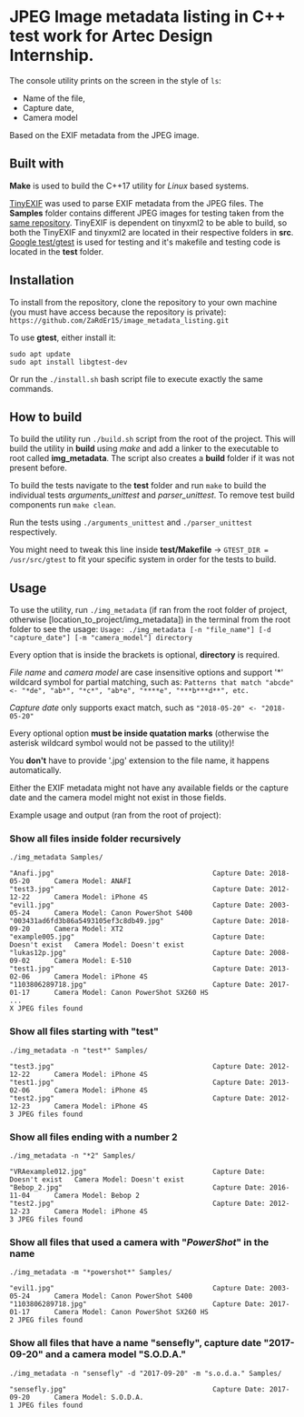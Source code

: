 # JPEG Image metadata listing in C++ test work for Artec Design Internship.

The console utility prints on the screen in the style of ```ls```:

* Name of the file, 
* Capture date,
* Camera model 

Based on the EXIF metadata from the JPEG image.

## Built with

**Make** is used to build the C++17 utility for *Linux* based systems.

[TinyEXIF](https://github.com/cdcseacave/TinyEXIF) was used to parse EXIF metadata from the JPEG files.
The **Samples** folder contains different JPEG images for testing taken from the [same repository](https://github.com/cdcseacave/TinyEXIF). TinyEXIF is dependent on tinyxml2 to be able to build, so both the TinyEXIF and tinyxml2 are located in their respective folders in **src**.
[Google test/gtest](https://github.com/google/googletest) is used for testing and it's makefile and testing code is located in the **test** folder.

## Installation

To install from the repository, clone the repository to your own machine (you must have access because the repository is private):
```https://github.com/ZaRdEr15/image_metadata_listing.git```

To use **gtest**, either install it:

```shell
sudo apt update
sudo apt install libgtest-dev
```

Or run the ```./install.sh``` bash script file to execute exactly the same commands.

## How to build

To build the utility run ```./build.sh``` script from the root of the project. This will build the utility in **build** using *make* and add a linker to the executable to root called **img_metadata**. The script also creates a **build** folder if it was not present before.

To build the tests navigate to the **test** folder and run ```make``` to build the individual tests *arguments_unittest* and *parser_unittest*. To remove test build components run ```make clean```.

Run the tests using ```./arguments_unittest``` and ```./parser_unittest``` respectively.

You might need to tweak this line inside **test/Makefile** -> ```GTEST_DIR = /usr/src/gtest``` to fit your specific system in order for the tests to build.

## Usage

To use the utility, run ```./img_metadata``` (if ran from the root folder of project, otherwise [location_to_project/img_metadata]) in the terminal from the root folder to see the usage:
```Usage: ./img_metadata [-n "file_name"] [-d "capture_date"] [-m "camera_model"] directory```

Every option that is inside the brackets is optional, **directory** is required.

*File name* and *camera model* are case insensitive options and support '*' wildcard symbol for partial matching, such as:
```Patterns that match "abcde" <- "*de", "ab*", "*c*", "ab*e", "****e", "***b***d**", etc.```

*Capture date* only supports exact match, such as ```"2018-05-20" <- "2018-05-20"```

Every optional option **must be inside quatation marks** (otherwise the asterisk wildcard symbol would not be passed to the utility)!

You **don't** have to provide '.jpg' extension to the file name, it happens automatically.

Either the EXIF metadata might not have any available fields or the capture date and the camera model might not exist in those fields.

Example usage and output (ran from the root of project):

### Show all files inside folder recursively
```shell
./img_metadata Samples/

"Anafi.jpg"                                       Capture Date: 2018-05-20      Camera Model: ANAFI                         
"test3.jpg"                                       Capture Date: 2012-12-22      Camera Model: iPhone 4S                     
"evil1.jpg"                                       Capture Date: 2003-05-24      Camera Model: Canon PowerShot S400          
"003431ad6fd3b86a5493105ef3c8db49.jpg"            Capture Date: 2018-09-20      Camera Model: XT2                           
"example005.jpg"                                  Capture Date: Doesn't exist   Camera Model: Doesn't exist                 
"lukas12p.jpg"                                    Capture Date: 2008-09-02      Camera Model: E-510                         
"test1.jpg"                                       Capture Date: 2013-02-06      Camera Model: iPhone 4S                     
"1103806289718.jpg"                               Capture Date: 2017-01-17      Camera Model: Canon PowerShot SX260 HS
...
X JPEG files found
```
### Show all files starting with "test"

```shell
./img_metadata -n "test*" Samples/

"test3.jpg"                                       Capture Date: 2012-12-22      Camera Model: iPhone 4S                     
"test1.jpg"                                       Capture Date: 2013-02-06      Camera Model: iPhone 4S                     
"test2.jpg"                                       Capture Date: 2012-12-23      Camera Model: iPhone 4S                     
3 JPEG files found
```

### Show all files ending with a number 2

```shell
./img_metadata -n "*2" Samples/

"VRAexample012.jpg"                               Capture Date: Doesn't exist   Camera Model: Doesn't exist                 
"Bebop_2.jpg"                                     Capture Date: 2016-11-04      Camera Model: Bebop 2                       
"test2.jpg"                                       Capture Date: 2012-12-23      Camera Model: iPhone 4S                     
3 JPEG files found
```

### Show all files that used a camera with "*PowerShot*" in the name

```shell
./img_metadata -m "*powershot*" Samples/

"evil1.jpg"                                       Capture Date: 2003-05-24      Camera Model: Canon PowerShot S400          
"1103806289718.jpg"                               Capture Date: 2017-01-17      Camera Model: Canon PowerShot SX260 HS      
2 JPEG files found
```

### Show all files that have a name "sensefly", capture date "2017-09-20" and a camera model "S.O.D.A."

```shell
./img_metadata -n "sensefly" -d "2017-09-20" -m "s.o.d.a." Samples/

"sensefly.jpg"                                    Capture Date: 2017-09-20      Camera Model: S.O.D.A.                      
1 JPEG files found
```


